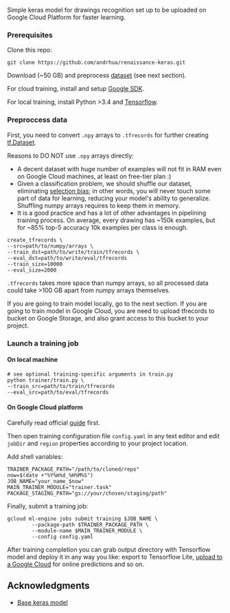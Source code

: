 Simple keras model for drawings recognition set up to be uploaded on Google Cloud Platform for faster learning.

### Prerequisites

Clone this repo:

```
git clone https://github.com/andrhua/renaissance-keras.git
```

Download (~50 GB) and preprocess [dataset](https://console.cloud.google.com/storage/browser/quickdraw_dataset/full/numpy_bitmap) (see next section).

For cloud training, install and setup [Google SDK](https://cloud.google.com/sdk/).

For local training, install Python >3.4 and [Tensorflow](https://www.tensorflow.org/install).

### Preproccess data

First, you need to convert `.npy` arrays to `.tfrecords` for further creating [tf.Dataset](https://www.tensorflow.org/guide/datasets).

Reasons to DO NOT use `.npy` arrays directly:
* A decent dataset with huge number of examples will not fit in RAM even on Google Cloud machines, at least on free-tier plan :)
* Given a classification problem, we should shuffle our dataset, eliminating [selection bias](https://developers.google.com/machine-learning/crash-course/fairness/types-of-bias); in other words, you will never touch some part of data for learning, reducing your model's ability to generalize. Shuffling numpy arrays requires to keep them in memory.
* It is a good practice and has a lot of other advantages in pipelining training process.
On average, every drawing has ~150k examples, but for ~85% top-5 accuracy 10k examples per class is enough.

```
create_tfrecords \
--src=path/to/numpy/arrays \ 
--train_dst=path/to/write/train/tfrecords \
--eval_dst=path/to/write/eval/tfrecords
--train_size=10000
--eval_size=2000
```
`.tfrecords` takes more space than numpy arrays, so all processed data could take >100 GB apart from numpy arrays themselves.

If you are going to train model locally, go to the next section.
If you are going to train model in Google Cloud, you are need to upload tfrecords to bucket on Google Storage, and also grant access to this bucket to your project.

### Launch a training job
#### On local machine
```
# see optional training-specific arguments in train.py
python trainer/train.py \
--train_src=path/to/train/tfrecords
--eval_src=path/to/eval/tfrecords
```

#### On Google Cloud platform
Carefully read official [guide](https://cloud.google.com/ml-engine/docs/tensorflow/training-jobs) first.

Then open training configuration file `config.yaml` in any text editor and edit `jobDir` and `region` properties according to your project location.

Add shell variables:
```
TRAINER_PACKAGE_PATH="/path/to/cloned/repo"
now=$(date +"%Y%m%d_%H%M%S")
JOB_NAME="your_name_$now"
MAIN_TRAINER_MODULE="trainer.task"
PACKAGE_STAGING_PATH="gs://your/chosen/staging/path"
```
Finally, submit a training job:
```
gcloud ml-engine jobs submit training $JOB_NAME \
        --package-path $TRAINER_PACKAGE_PATH \
        --module-name $MAIN_TRAINER_MODULE \
        --config config.yaml
```
After training completion you can grab output directory with Tensorflow model and deploy it in any way you like: export to Tensorflow Lite, [upload to a Google Cloud](https://cloud.google.com/ml-engine/docs/tensorflow/deploying-models) for online predictions and so on.

## Acknowledgments

* [Base keras model](https://medium.com/tensorflow/train-on-google-colab-and-run-on-the-browser-a-case-study-8a45f9b1474e)
